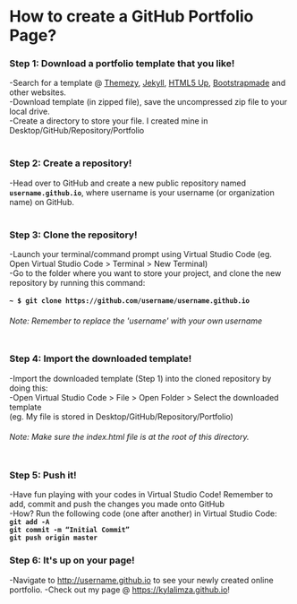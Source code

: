 # How to create a GitHub Portfolio Page?


### Step 1: Download a portfolio template that you like!

-Search for a template @ [Themezy](http://themezy.com), [Jekyll](http://jekyllrb.com), [HTML5 Up](http://HTML5up.net), [Bootstrapmade](http://bootstrapmade.com) and other websites. <br>
-Download template (in zipped file), save the uncompressed zip file to your local drive. <br>
-Create a directory to store your file. I created mine in Desktop/GitHub/Repository/Portfolio <br><br>

### Step 2: Create a repository!
-Head over to GitHub and create a new public repository named <b>`username.github.io`</b>, where username is your username (or organization name) on GitHub. <br><br>

### Step 3: Clone the repository!
-Launch your terminal/command prompt using Virtual Studio Code (eg. Open Virtual Studio Code > Terminal > New Terminal)<br>
-Go to the folder where you want to store your project, and clone the new repository by running this command: <br><br>
<b>`~ $ git clone https://github.com/username/username.github.io`</b><br>
###### <i>Note: Remember to replace the 'username' with your own username</i> <br><br>

### Step 4: Import the downloaded template!
-Import the downloaded template (Step 1) into the cloned repository by doing this: <br>
-Open Virtual Studio Code > File > Open Folder > Select the downloaded template <br>
(eg. My file is stored in Desktop/GitHub/Repository/Portfolio) <br>

###### <i>Note: Make sure the index.html file is at the root of this directory.</i><br><br>

### Step 5: Push it!
-Have fun playing with your codes in Virtual Studio Code! Remember to add, commit and push the changes you made onto GitHub<br>
-How? Run the following code (one after another) in Virtual Studio Code:<br>
<b>`git add -A`</b><br>
<b>`git commit -m “Initial Commit”`</b><br>
<b>`git push origin master`</b><br>

### Step 6: It's up on your page!
-Navigate to http://username.github.io to see your newly created online portfolio.
-Check out my page @ https://kylalimza.github.io!



